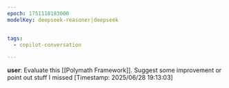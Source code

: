 ```yaml
---
epoch: 1751118183000
modelKey: deepseek-reasoner|deepseek


tags:
  - copilot-conversation

---
```


**user**: Evaluate this [[Polymath Framework]]. Suggest some improvement or point out stuff I missed
[Timestamp: 2025/06/28 19:13:03]